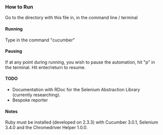 ### How to Run
Go to the directory with this file in, in the command line / terminal

#### Running
Type in the command "cucumber"

#### Pausing
If at any point during running, you wish to pause the automation, hit "p" in the terminal.
Hit enter/return to resume.

#### TODO
- Documentation with RDoc for the Selenium Abstraction Library (currently researching).
- Bespoke reporter

#### Notes  
Ruby must be installed (developed on 2.3.3) with Cucumber 3.0.1, Selenium 3.4.0 and the Chromedriver Helper 1.0.0.